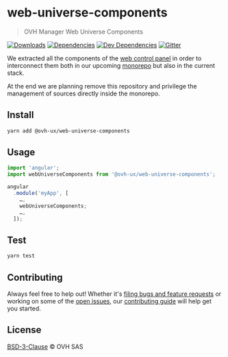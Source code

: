 # web-universe-components

> OVH Manager Web Universe Components

[![Downloads](https://badgen.net/npm/dt/@ovh-ux/web-universe-components)](https://npmjs.com/package/@ovh-ux/web-universe-components) [![Dependencies](https://badgen.net/david/dep/ovh-ux/web-universe-components)](https://npmjs.com/package/@ovh-ux/web-universe-components?activeTab=dependencies) [![Dev Dependencies](https://badgen.net/david/dev/ovh-ux/web-universe-components)](https://npmjs.com/package/@ovh-ux/web-universe-components?activeTab=dependencies) [![Gitter](https://badgen.net/badge/gitter/ovh-ux/blue?icon=gitter)](https://gitter.im/ovh/ux)

We extracted all the components of the [web control panel](https://github.com/ovh-ux/ovh-manager-web) in order to interconnect them
both in our upcoming [monorepo](https://github.com/ovh-ux/manager) but also in the current stack.

At the end we are planning remove this repository and privilege the management of sources directly
inside the monorepo.

## Install

```sh
yarn add @ovh-ux/web-universe-components
```
## Usage

```js
import 'angular';
import webUniverseComponents from '@ovh-ux/web-universe-components';

angular
  .module('myApp', [
    …,
    webUniverseComponents;
    …,
  ]);
```

## Test

```sh
yarn test
```

## Contributing

Always feel free to help out! Whether it's [filing bugs and feature requests](https://github.com/ovh-ux/web-universe-components/issues/new) or working on some of the [open issues](https://github.com/ovh-ux/web-universe-components/issues), our [contributing guide](CONTRIBUTING.md) will help get you started.

## License

[BSD-3-Clause](LICENSE) © OVH SAS
